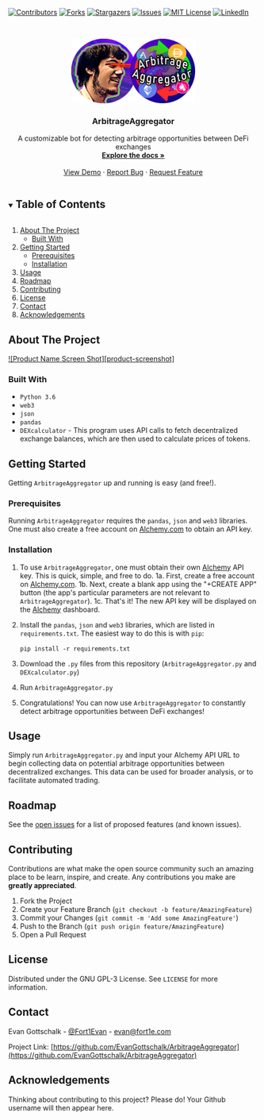 [![Contributors][contributors-shield]][contributors-url]
[![Forks][forks-shield]][forks-url]
[![Stargazers][stars-shield]][stars-url]
[![Issues][issues-shield]][issues-url]
[![MIT License][license-shield]][license-url]
[![LinkedIn][linkedin-shield]][linkedin-url]



<!-- PROJECT LOGO -->
<br />
<p align="center">
  <a href="https://github.com/EvanGottschalk/ArbitrageAggregator">
    <img src="images/logo.png" alt="Logo" width="250" height="130">
  </a>

  <h3 align="center">ArbitrageAggregator</h3>

  <p align="center">
    A customizable bot for detecting arbitrage opportunities between DeFi exchanges
    <br />
    <a href="https://github.com/EvanGottschalk/ArbitrageAggregator"><strong>Explore the docs »</strong></a>
    <br />
    <br />
    <a href="https://github.com/EvanGottschalk/ArbitrageAggregator">View Demo</a>
    ·
    <a href="https://github.com/EvanGottschalk/ArbitrageAggregator/issues">Report Bug</a>
    ·
    <a href="https://github.com/EvanGottschalk/ArbitrageAggregator/issues">Request Feature</a>
  </p>
</p>



<!-- TABLE OF CONTENTS -->
<details open="open">
  <summary><h2 style="display: inline-block">Table of Contents</h2></summary>
  <ol>
    <li>
      <a href="#about-the-project">About The Project</a>
      <ul>
        <li><a href="#built-with">Built With</a></li>
      </ul>
    </li>
    <li>
      <a href="#getting-started">Getting Started</a>
      <ul>
        <li><a href="#prerequisites">Prerequisites</a></li>
        <li><a href="#installation">Installation</a></li>
      </ul>
    </li>
    <li><a href="#usage">Usage</a></li>
    <li><a href="#roadmap">Roadmap</a></li>
    <li><a href="#contributing">Contributing</a></li>
    <li><a href="#license">License</a></li>
    <li><a href="#contact">Contact</a></li>
    <li><a href="#acknowledgements">Acknowledgements</a></li>
  </ol>
</details>



<!-- ABOUT THE PROJECT -->
## About The Project

[![Product Name Screen Shot][product-screenshot]](https://example.com)


### Built With

* `Python 3.6`
* `web3`
* `json`
* `pandas`
* `DEXcalculator` - This program uses API calls to fetch decentralized exchange balances, which are then used to calculate prices of tokens.


<!-- GETTING STARTED -->
## Getting Started

Getting `ArbitrageAggregator` up and running is easy (and free!).

### Prerequisites

Running `ArbitrageAggregator` requires the `pandas`, `json` and `web3` libraries. One must also create a free account on [Alchemy.com](https://www.alchemy.com/) to obtain an API key.


### Installation

1. To use `ArbitrageAggregator`, one must obtain their own [Alchemy](https://www.alchemy.com/) API key. This is quick, simple, and free to do.
  1a. First, create a free account on [Alchemy.com](https://www.alchemy.com/).
  1b. Next, create a blank app using the "+CREATE APP" button (the app's particular parameters are not relevant to `ArbitrageAggregator`).
  1c. That's it! The new API key will be displayed on the [Alchemy](https://www.alchemy.com/) dashboard.

2. Install the `pandas`, `json` and `web3` libraries, which are listed in `requirements.txt`. The easiest way to do this is with `pip`:
    ```
    pip install -r requirements.txt
    ```

3. Download the `.py` files from this repository (`ArbitrageAggregator.py` and `DEXcalculator.py`)

4. Run `ArbitrageAggregator.py`

5. Congratulations! You can now use `ArbitrageAggregator` to constantly detect arbitrage opportunities between DeFi exchanges!



<!-- USAGE EXAMPLES -->
## Usage

Simply run `ArbitrageAggregator.py` and input your Alchemy API URL to begin collecting data on potential arbitrage opportunities between decentralized exchanges. This data can be used for broader analysis, or to facilitate automated trading.



<!-- ROADMAP -->
## Roadmap

See the [open issues](https://github.com/EvanGottschalk/ArbitrageAggregator/issues) for a list of proposed features (and known issues).



<!-- CONTRIBUTING -->
## Contributing

Contributions are what make the open source community such an amazing place to be learn, inspire, and create. Any contributions you make are **greatly appreciated**.

1. Fork the Project
2. Create your Feature Branch (`git checkout -b feature/AmazingFeature`)
3. Commit your Changes (`git commit -m 'Add some AmazingFeature'`)
4. Push to the Branch (`git push origin feature/AmazingFeature`)
5. Open a Pull Request



<!-- LICENSE -->
## License

Distributed under the GNU GPL-3 License. See `LICENSE` for more information.



<!-- CONTACT -->
## Contact

Evan Gottschalk - [@Fort1Evan](https://twitter.com/Fort1Evan) - evan@fort1e.com

Project Link: [https://github.com/EvanGottschalk/ArbitrageAggregator](https://github.com/EvanGottschalk/ArbitrageAggregator)



<!-- ACKNOWLEDGEMENTS -->
## Acknowledgements

Thinking about contributing to this project? Please do! Your Github username will then appear here.





<!-- MARKDOWN LINKS & IMAGES -->
<!-- https://www.markdownguide.org/basic-syntax/#reference-style-links -->
[contributors-shield]: https://img.shields.io/github/contributors/EvanGottschalk/ArbitrageAggregator.svg?style=for-the-badge
[contributors-url]: https://github.com/EvanGottschalk/ArbitrageAggregator/graphs/contributors
[forks-shield]: https://img.shields.io/github/forks/EvanGottschalk/ArbitrageAggregator.svg?style=for-the-badge
[forks-url]: https://github.com/EvanGottschalk/ArbitrageAggregator/network/members
[stars-shield]: https://img.shields.io/github/stars/EvanGottschalk/ArbitrageAggregator.svg?style=for-the-badge
[stars-url]: https://github.com/EvanGottschalk/ArbitrageAggregator/stargazers
[issues-shield]: https://img.shields.io/github/issues/EvanGottschalk/ArbitrageAggregator.svg?style=for-the-badge
[issues-url]: https://github.com/EvanGottschalk/ArbitrageAggregator/issues
[license-shield]: https://img.shields.io/github/license/EvanGottschalk/ArbitrageAggregator.svg?style=for-the-badge
[license-url]: https://github.com/EvanGottschalk/ArbitrageAggregator/blob/master/LICENSE.txt
[linkedin-shield]: https://img.shields.io/badge/-LinkedIn-black.svg?style=for-the-badge&logo=linkedin&colorB=555
[linkedin-url]: https://linkedin.com/in/EvanGottschalk